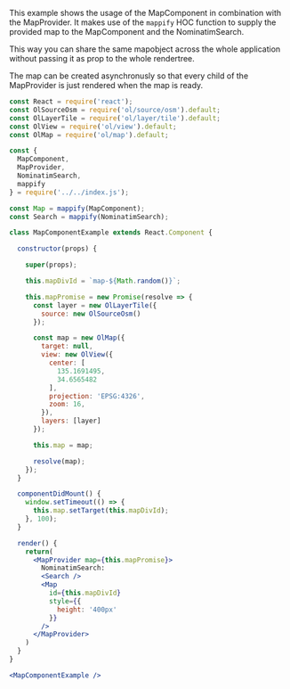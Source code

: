 This example shows the usage of the MapComponent in combination with the MapProvider.
It makes use of the `mappify` HOC function to supply the provided map to the MapComponent
and the NominatimSearch.

This way you can share the same mapobject across the whole application without passing
it as prop to the whole rendertree.

The map can be created asynchronusly so that every child of the MapProvider is just
rendered when the map is ready.

```jsx
const React = require('react');
const OlSourceOsm = require('ol/source/osm').default;
const OlLayerTile = require('ol/layer/tile').default;
const OlView = require('ol/view').default;
const OlMap = require('ol/map').default;

const {
  MapComponent,
  MapProvider,
  NominatimSearch,
  mappify
} = require('../../index.js');

const Map = mappify(MapComponent);
const Search = mappify(NominatimSearch);

class MapComponentExample extends React.Component {

  constructor(props) {

    super(props);

    this.mapDivId = `map-${Math.random()}`;

    this.mapPromise = new Promise(resolve => {
      const layer = new OlLayerTile({
        source: new OlSourceOsm()
      });

      const map = new OlMap({
        target: null,
        view: new OlView({
          center: [
            135.1691495,
            34.6565482
          ],
          projection: 'EPSG:4326',
          zoom: 16,
        }),
        layers: [layer]
      });

      this.map = map;

      resolve(map);
    });
  }

  componentDidMount() {
    window.setTimeout(() => {
      this.map.setTarget(this.mapDivId);
    }, 100);
  }

  render() {
    return(
      <MapProvider map={this.mapPromise}>
        NominatimSearch:
        <Search />
        <Map
          id={this.mapDivId}
          style={{
            height: '400px'
          }}
        />
      </MapProvider>
    )
  }
}

<MapComponentExample />
```